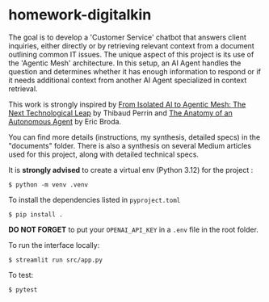 # homework-digitalkin
The goal is to develop a 'Customer Service' chatbot that answers client inquiries, either directly or by retrieving relevant context from a document outlining common IT issues. The unique aspect of this project is its use of the 'Agentic Mesh' architecture. In this setup, an AI Agent handles the question and determines whether it has enough information to respond or if it needs additional context from another AI Agent specialized in context retrieval.

This work is strongly inspired by [From Isolated AI to Agentic Mesh: The Next Technological Leap](https://medium.com/digitalkin/from-isolated-ai-to-agentic-mesh-the-next-technological-leap-31a6333ecc77) by Thibaud Perrin and [The Anatomy of an Autonomous Agent](https://medium.com/towards-data-science/the-anatomy-of-an-autonomous-agent-499b42b73124) by Eric Broda.

You can find more details (instructions, my synthesis, detailed specs) in the "documents" folder. There is also a synthesis on several Medium articles used for this project, along with detailed technical specs.

It is **strongly advised** to create a virtual env (Python 3.12) for the project :
```
$ python -m venv .venv
```
To install the dependencies listed in `pyproject.toml`
```
$ pip install .
```

**DO NOT FORGET** to put your `OPENAI_API_KEY` in a `.env` file in the root folder.

To run the interface locally:
```
$ streamlit run src/app.py
```
To test: 
```
$ pytest
```


